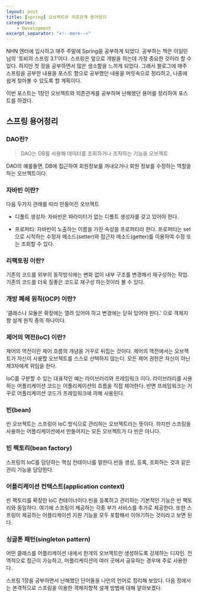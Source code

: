 ```yaml
---
layout: post
title: [spring] 오브젝트와 의존관계 용어정리
categories:
    - Development
excerpt_separator: "<!--more-->"
---
```


NHN 엔터에 입사하고 매주 주말에 Spring을 공부하게 되었다. 공부하는 책은 이일민 님의 '토비의 스프링 3.1'이다. 스프링은 앞으로 개발을 하는데 가장 중요한 것이라 할 수 있다. 하지만 첫 장을 공부하면서 많은 생소함을 느끼게 되었다. 그래서 블로그에 매주 스프링을 공부한 내용을 포스트 함으로 공부했던 내용을 머릿속으로 정리하고, 나중에 쉽게 찾아볼 수 있도록 할 계획이다.

이번 포스트는 1장인 오브젝트와 의존관계를 공부하며 난해했던 용어를 정리하여 포스트를 하겠다.

## 스프링 용어정리


### DAO란?
> DAO는 DB를 사용해 데이터를 조회하거나 조작하는 기능을 오브젝트

DAO의 예를들면, DB에 접근하여 회원정보를 꺼내오거나 회원 정보를 수정하는 역할을 하는 오브젝트이다.

### 자바빈 이란?
다음 두가지 관례를 따라 만들어진 오브젝트
* 디폴트 생성자: 자바빈은 파라미터가 없는 디폴트 생성자를 갖고 있어야 한다.

* 프로퍼티: 자바빈이 노출하는 이름을 가진 속성을 프로퍼티라 한다. 프로퍼티는 set으로 시작하는 수정자 메소드(setter)와 접근자 메소드(getter)를 이용하여 수정 또는 조회할 수 있다.

### 리팩토링 이란?
기존의 코드를 외부의 동작방식에는 변화 없이 내부 구조를 변경해서 재구성하는 작업. 기존의 코드를 더욱 질좋은 코드로 재구성 하는것이라 볼 수 있다.


### 개방 폐쇄 원칙(OCP) 이란?
'클래스나 모듈은 확장에는 열려 있어야 하고 변경에는 닫혀 있어야 한다.' 으로 객체지향 설계 원칙 중의 하나이다.

### 제어의 역전(IoC) 이란?
제어의 역전이란 제어 흐름의 개념을 거꾸로 뒤집는 것이다. 제어의 역전에서는 오브젝트가 자신이 사용할 오브젝트를 스스로 선택하지 않는다. 모든 제어 권한은 자신이 아닌 제3자에게 위임을 한다.

IoC를 구분할 수 있는 대표적인 예는 라이브러리와 프레임워크 이다. 라이브러리를 사용하는 어플리케이션 코드는 어플리케이션의 흐름을 직접 제어한다. 반면 프레임워크는 거꾸로 어플리케이션 코드가 프레임워크에 의해 사용된다.


### 빈(bean)
빈 오브젝트는 스프링이 IoC 방식으로 관리하는 오브젝트라는 뜻이다. 하지만 스프링을 사용하는 어플리케이션에서 만들어지는 모든 오브젝트가 다 빈은 아니다.

### 빈 팩토리(bean factory)
스프링의 IoC를 담당하는 핵심 컨테이너를 말한다.빈을 생성, 등록, 조회하는 것과 같은 관리 기능을 담당한다.

### 어플리케이션 컨텍스트(application context)
빈 팩토리를 확장한 IoC 컨테이너이다.빈을 등록하고 관리하는 기본적인 기능은 빈 팩토리와 동일하다. 여기에 스프링이 제공하는 각종 부가 서비스를 추가로 제공한다. 또한 스프링이 제공하는 어플리케이션 지원 기능을 모두 포함해서 이야기하는 것이라고 보면 된다.

### 싱글톤 패턴(singleton pattern)
어떤 클래스를 어플리케이션 내에서 한개의 오브젝트만 생성하도록 강제하는 디자인. 전역적으로 접근이 가능하고, 어플리케이션의 여러 곳에서 공유하는 경우에 주로 사용한다.


스프링 1장을 공부하면서 난해했던 단어들을 나만의 언어로 정리해 보았다. 다음 장에서는 본격적으로 스프링을 이용한 객체지향적 설계 방법에 대해 알아보겠다.